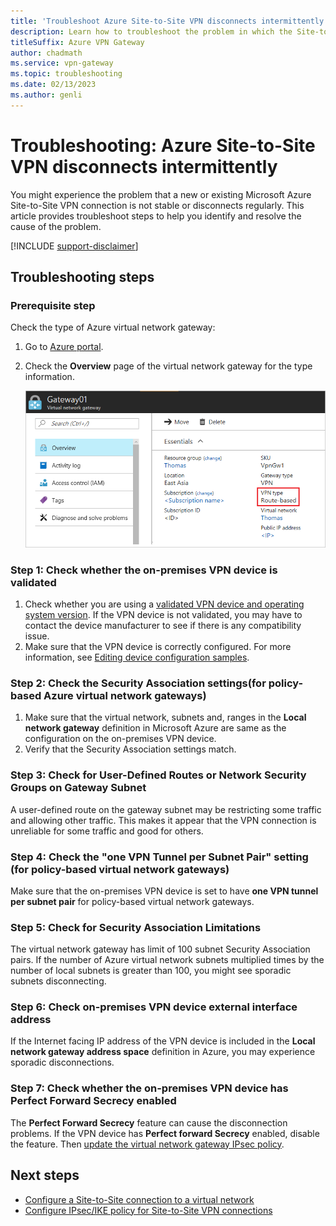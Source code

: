 ```yaml
---
title: 'Troubleshoot Azure Site-to-Site VPN disconnects intermittently'
description: Learn how to troubleshoot the problem in which the Site-to-Site VPN connection disconnected regularly. 
titleSuffix: Azure VPN Gateway
author: chadmath
ms.service: vpn-gateway
ms.topic: troubleshooting
ms.date: 02/13/2023
ms.author: genli
---
```


# Troubleshooting: Azure Site-to-Site VPN disconnects intermittently

You might experience the problem that a new or existing Microsoft Azure Site-to-Site VPN connection is not stable or disconnects regularly. This article provides troubleshoot steps to help you identify and resolve the cause of the problem. 

[!INCLUDE [support-disclaimer](../../includes/support-disclaimer.md)]

## Troubleshooting steps

### Prerequisite step

Check the type of Azure  virtual network gateway:

1. Go to [Azure portal](https://portal.azure.com).
2. Check the **Overview** page of the virtual network gateway for the type information.
    
    ![The overview of the gateway](media/vpn-gateway-troubleshoot-site-to-site-disconnected-intermittently/gatewayoverview.png)

### Step 1: Check whether the on-premises VPN device is validated

1. Check whether you are using a [validated VPN device and operating system version](vpn-gateway-about-vpn-devices.md#devicetable). If the VPN device is not validated, you may have to contact the device manufacturer to see if there is any compatibility issue.
2. Make sure that the VPN device is correctly configured. For more information, see [Editing device configuration samples](vpn-gateway-about-vpn-devices.md#editing).

### Step 2: Check the Security Association settings(for policy-based Azure virtual network gateways)

1. Make sure that the virtual network, subnets and, ranges in the **Local network gateway** definition in Microsoft Azure are same as the configuration on the on-premises VPN device.
2. Verify that the Security Association settings match.

### Step 3: Check for User-Defined Routes or Network Security Groups on Gateway Subnet

A user-defined route on the gateway subnet may be restricting some traffic and allowing other traffic. This makes it appear that the VPN connection is unreliable for some traffic and good for others. 

### Step 4: Check the "one VPN Tunnel per Subnet Pair" setting (for policy-based virtual network gateways)

Make sure that the on-premises VPN device is set to have **one VPN tunnel per subnet pair** for policy-based virtual network gateways.

### Step 5: Check for Security Association Limitations

The virtual network gateway has limit of 100 subnet Security Association pairs. If the number of Azure virtual network subnets multiplied times by the number of local subnets is greater than 100, you might see sporadic subnets disconnecting.

### Step 6: Check on-premises VPN device external interface address

If the Internet facing IP address of the VPN device is included in the **Local network gateway address space** definition in Azure, you may experience sporadic disconnections.

### Step 7: Check whether the on-premises VPN device has Perfect Forward Secrecy enabled

The **Perfect Forward Secrecy** feature can cause the disconnection problems. If the VPN device has **Perfect forward Secrecy** enabled, disable the feature. Then [update the virtual network gateway IPsec policy](vpn-gateway-ipsecikepolicy-rm-powershell.md#managepolicy).

## Next steps

- [Configure a Site-to-Site connection to a virtual network](./tutorial-site-to-site-portal.md)
- [Configure IPsec/IKE policy for Site-to-Site VPN connections](vpn-gateway-ipsecikepolicy-rm-powershell.md)
